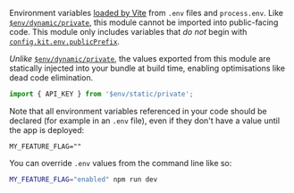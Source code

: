 Environment variables [loaded by Vite](https://vitejs.dev/guide/env-and-mode.html#env-files) from `.env` files and `process.env`. Like [`$env/dynamic/private`](https://kit.svelte.dev/docs/modules#$env-dynamic-private), this module cannot be imported into public-facing code. This module only includes variables that _do not_ begin with [`config.kit.env.publicPrefix`](https://kit.svelte.dev/docs/configuration#env).

_Unlike_ [`$env/dynamic/private`](https://kit.svelte.dev/docs/modules#$env-dynamic-private), the values exported from this module are statically injected into your bundle at build time, enabling optimisations like dead code elimination.

```ts
import { API_KEY } from '$env/static/private';
```

Note that all environment variables referenced in your code should be declared (for example in an `.env` file), even if they don't have a value until the app is deployed:

```
MY_FEATURE_FLAG=""
```

You can override `.env` values from the command line like so:

```bash
MY_FEATURE_FLAG="enabled" npm run dev
```
